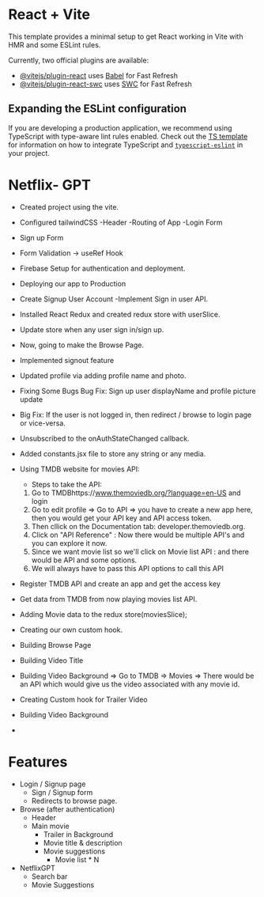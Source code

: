 # React + Vite

This template provides a minimal setup to get React working in Vite with HMR and some ESLint rules.

Currently, two official plugins are available:

- [@vitejs/plugin-react](https://github.com/vitejs/vite-plugin-react/blob/main/packages/plugin-react) uses [Babel](https://babeljs.io/) for Fast Refresh
- [@vitejs/plugin-react-swc](https://github.com/vitejs/vite-plugin-react/blob/main/packages/plugin-react-swc) uses [SWC](https://swc.rs/) for Fast Refresh

## Expanding the ESLint configuration

If you are developing a production application, we recommend using TypeScript with type-aware lint rules enabled. Check out the [TS template](https://github.com/vitejs/vite/tree/main/packages/create-vite/template-react-ts) for information on how to integrate TypeScript and [`typescript-eslint`](https://typescript-eslint.io) in your project.


# Netflix- GPT
- Created project using the vite.
- Configured tailwindCSS
-Header
-Routing of App
-Login Form
- Sign up Form
- Form Validation
  -> useRef Hook


- Firebase Setup for authentication and deployment.
- Deploying our app to Production

- Create Signup User Account
-Implement Sign in user API.
- Installed React Redux and created redux store with userSlice.
- Update store when any user sign in/sign up.

- Now, going to make the Browse Page.
- Implemented signout feature 
- Updated profile via adding profile name and photo.
- Fixing Some Bugs
 Bug Fix:  Sign up user displayName and profile picture update
 - Big Fix: If the user is not logged in, then redirect / browse to login page or vice-versa.

- Unsubscribed to the onAuthStateChanged callback.
- Added constants.jsx file to store any string or any media.

- Using TMDB website for movies API:
  - Steps to take the API:
  1. Go to TMDBhttps://www.themoviedb.org/?language=en-US and login 
  2. Go to edit profile => Go to API => you have to create a new app here, then you would get your API key and API access token.
  3. Then cllick on the Documentation tab: developer.themoviedb.org.
  4. Click on "API Reference" : Now there would be multiple API's and you can explore it now.
  5. Since we want movie list so we'll click on Movie list API : and there would be API and some options.
  6. We will always have to pass this API options to call this API

- Register TMDB API and create an app and get the access key
- Get data from TMDB from now playing movies list API.

- Adding Movie data to the redux store(moviesSlice);

- Creating our own custom hook.
 
- Building Browse Page

- Building Video Title

- Building Video Background => Go to TMDB => Movies => There would be an API which would give us the video associated with any movie id.

- Creating Custom hook for Trailer Video

- Building Video Background

- 








# Features
- Login / Signup page
    - Sign / Signup form
    - Redirects to browse page.
- Browse (after authentication)
    - Header
    - Main movie
        - Trailer in Background
        - Movie title & description
        - Movie suggestions
            - Movie list * N
- NetflixGPT
    - Search bar
    - Movie Suggestions
